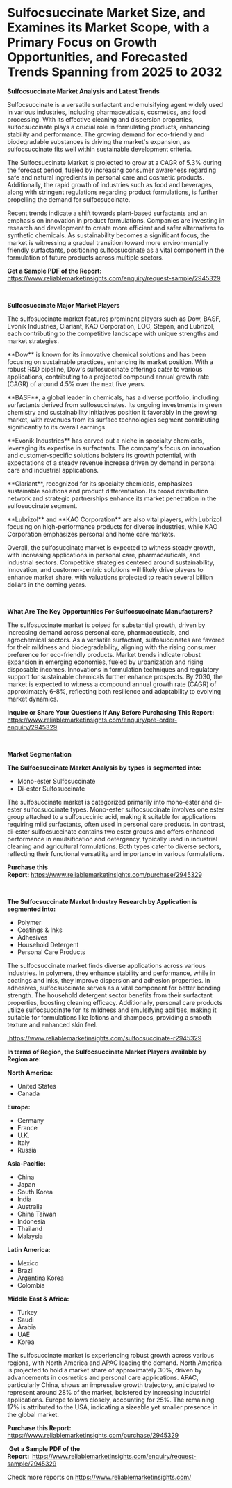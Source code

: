 <p><h1>Sulfocsuccinate Market Size, and Examines its Market Scope, with a Primary Focus on Growth Opportunities, and Forecasted Trends Spanning from 2025 to 2032</h1></p><p><strong>Sulfocsuccinate Market Analysis and Latest Trends</strong></p>
<p><p>Sulfocsuccinate is a versatile surfactant and emulsifying agent widely used in various industries, including pharmaceuticals, cosmetics, and food processing. With its effective cleaning and dispersion properties, sulfocsuccinate plays a crucial role in formulating products, enhancing stability and performance. The growing demand for eco-friendly and biodegradable substances is driving the market's expansion, as sulfocsuccinate fits well within sustainable development criteria.</p><p>The Sulfocsuccinate Market is projected to grow at a CAGR of 5.3% during the forecast period, fueled by increasing consumer awareness regarding safe and natural ingredients in personal care and cosmetic products. Additionally, the rapid growth of industries such as food and beverages, along with stringent regulations regarding product formulations, is further propelling the demand for sulfocsuccinate. </p><p>Recent trends indicate a shift towards plant-based surfactants and an emphasis on innovation in product formulations. Companies are investing in research and development to create more efficient and safer alternatives to synthetic chemicals. As sustainability becomes a significant focus, the market is witnessing a gradual transition toward more environmentally friendly surfactants, positioning sulfocsuccinate as a vital component in the formulation of future products across multiple sectors.</p></p>
<p><strong>Get a Sample PDF of the Report:&nbsp;</strong> <a href="https://www.reliablemarketinsights.com/enquiry/request-sample/2945329?utm_campaign=3215&utm_medium=2&utm_source=Github&utm_content=ia&utm_term=11032025&utm_id=sulfocsuccinate">https://www.reliablemarketinsights.com/enquiry/request-sample/2945329</a></p>
<p>&nbsp;</p>
<p><strong>Sulfocsuccinate Major Market Players</strong></p>
<p><p>The sulfosuccinate market features prominent players such as Dow, BASF, Evonik Industries, Clariant, KAO Corporation, EOC, Stepan, and Lubrizol, each contributing to the competitive landscape with unique strengths and market strategies.</p><p>**Dow** is known for its innovative chemical solutions and has been focusing on sustainable practices, enhancing its market position. With a robust R&D pipeline, Dow's sulfosuccinate offerings cater to various applications, contributing to a projected compound annual growth rate (CAGR) of around 4.5% over the next five years.</p><p>**BASF**, a global leader in chemicals, has a diverse portfolio, including surfactants derived from sulfosuccinates. Its ongoing investments in green chemistry and sustainability initiatives position it favorably in the growing market, with revenues from its surface technologies segment contributing significantly to its overall earnings.</p><p>**Evonik Industries** has carved out a niche in specialty chemicals, leveraging its expertise in surfactants. The company's focus on innovation and customer-specific solutions bolsters its growth potential, with expectations of a steady revenue increase driven by demand in personal care and industrial applications.</p><p>**Clariant**, recognized for its specialty chemicals, emphasizes sustainable solutions and product differentiation. Its broad distribution network and strategic partnerships enhance its market penetration in the sulfosuccinate segment.</p><p>**Lubrizol** and **KAO Corporation** are also vital players, with Lubrizol focusing on high-performance products for diverse industries, while KAO Corporation emphasizes personal and home care markets.</p><p>Overall, the sulfosuccinate market is expected to witness steady growth, with increasing applications in personal care, pharmaceuticals, and industrial sectors. Competitive strategies centered around sustainability, innovation, and customer-centric solutions will likely drive players to enhance market share, with valuations projected to reach several billion dollars in the coming years.</p></p>
<p>&nbsp;</p>
<p><strong>What Are The Key Opportunities For Sulfocsuccinate Manufacturers?</strong></p>
<p><p>The sulfosuccinate market is poised for substantial growth, driven by increasing demand across personal care, pharmaceuticals, and agrochemical sectors. As a versatile surfactant, sulfosuccinates are favored for their mildness and biodegradability, aligning with the rising consumer preference for eco-friendly products. Market trends indicate robust expansion in emerging economies, fueled by urbanization and rising disposable incomes. Innovations in formulation techniques and regulatory support for sustainable chemicals further enhance prospects. By 2030, the market is expected to witness a compound annual growth rate (CAGR) of approximately 6-8%, reflecting both resilience and adaptability to evolving market dynamics.</p></p>
<p><strong>Inquire or Share Your Questions If Any Before Purchasing This Report:</strong> <a href="https://www.reliablemarketinsights.com/enquiry/pre-order-enquiry/2945329?utm_campaign=3215&utm_medium=2&utm_source=Github&utm_content=ia&utm_term=11032025&utm_id=sulfocsuccinate">https://www.reliablemarketinsights.com/enquiry/pre-order-enquiry/2945329</a></p>
<p>&nbsp;</p>
<p><strong>Market Segmentation</strong></p>
<p><strong>The Sulfocsuccinate Market Analysis by types is segmented into:</strong></p>
<p><ul><li>Mono-ester Sulfosuccinate</li><li>Di-ester Sulfosuccinate</li></ul></p>
<p><p>The sulfosuccinate market is categorized primarily into mono-ester and di-ester sulfocsuccinate types. Mono-ester sulfocsuccinate involves one ester group attached to a sulfosuccinic acid, making it suitable for applications requiring mild surfactants, often used in personal care products. In contrast, di-ester sulfocsuccinate contains two ester groups and offers enhanced performance in emulsification and detergency, typically used in industrial cleaning and agricultural formulations. Both types cater to diverse sectors, reflecting their functional versatility and importance in various formulations.</p></p>
<p><strong>Purchase this Report:&nbsp;</strong><a href="https://www.reliablemarketinsights.com/purchase/2945329?utm_campaign=3215&utm_medium=2&utm_source=Github&utm_content=ia&utm_term=11032025&utm_id=sulfocsuccinate">https://www.reliablemarketinsights.com/purchase/2945329</a></p>
<p>&nbsp;</p>
<p><strong>The Sulfocsuccinate Market Industry Research by Application is segmented into:</strong></p>
<p><ul><li>Polymer</li><li>Coatings & Inks</li><li>Adhesives</li><li>Household Detergent</li><li>Personal Care Products</li></ul></p>
<p><p>The sulfocsuccinate market finds diverse applications across various industries. In polymers, they enhance stability and performance, while in coatings and inks, they improve dispersion and adhesion properties. In adhesives, sulfocsuccinate serves as a vital component for better bonding strength. The household detergent sector benefits from their surfactant properties, boosting cleaning efficacy. Additionally, personal care products utilize sulfocsuccinate for its mildness and emulsifying abilities, making it suitable for formulations like lotions and shampoos, providing a smooth texture and enhanced skin feel.</p></p>
<p><a href="https://www.reliablemarketinsights.com/sulfocsuccinate-r2945329?utm_campaign=3215&utm_medium=2&utm_source=Github&utm_content=ia&utm_term=11032025&utm_id=sulfocsuccinate">&nbsp;https://www.reliablemarketinsights.com/sulfocsuccinate-r2945329</a></p>
<p><strong>In terms of Region, the Sulfocsuccinate Market Players available by Region are:</strong></p>
<p>
    <p> <strong> North America: </strong>
        <ul>
            <li>United States</li>
            <li>Canada</li>
        </ul>
        </p> 
    <p> <strong> Europe: </strong>
        <ul>
            <li>Germany</li>
            <li>France</li>
            <li>U.K.</li>
            <li>Italy</li>
            <li>Russia</li>
        </ul>
        </p> 
    <p> <strong> Asia-Pacific: </strong>
        <ul>
            <li>China</li>
            <li>Japan</li>
            <li>South Korea</li>
            <li>India</li>
            <li>Australia</li>
            <li>China Taiwan</li>
            <li>Indonesia</li>
            <li>Thailand</li>
            <li>Malaysia</li>
        </ul>
        </p> 
    <p> <strong> Latin America: </strong>
        <ul>
            <li>Mexico</li>
            <li>Brazil</li>
            <li>Argentina Korea</li>
            <li>Colombia</li>
        </ul>
        </p> 
    <p> <strong> Middle East & Africa: </strong>
        <ul>
            <li>Turkey</li>
            <li>Saudi</li>
            <li>Arabia</li>
            <li>UAE</li>
            <li>Korea</li>
        </ul>
    </p>
    </p>
<p><p>The sulfosuccinate market is experiencing robust growth across various regions, with North America and APAC leading the demand. North America is projected to hold a market share of approximately 30%, driven by advancements in cosmetics and personal care applications. APAC, particularly China, shows an impressive growth trajectory, anticipated to represent around 28% of the market, bolstered by increasing industrial applications. Europe follows closely, accounting for 25%. The remaining 17% is attributed to the USA, indicating a sizeable yet smaller presence in the global market.</p></p>
<p><strong>Purchase this Report: </strong><a href="https://www.reliablemarketinsights.com/purchase/2945329?utm_campaign=3215&utm_medium=2&utm_source=Github&utm_content=ia&utm_term=11032025&utm_id=sulfocsuccinate">https://www.reliablemarketinsights.com/purchase/2945329</a></p>
<p>&nbsp;<strong>Get a Sample PDF of the Report:&nbsp;&nbsp;</strong><a href="https://www.reliablemarketinsights.com/enquiry/request-sample/2945329?utm_campaign=3215&utm_medium=2&utm_source=Github&utm_content=ia&utm_term=11032025&utm_id=sulfocsuccinate">https://www.reliablemarketinsights.com/enquiry/request-sample/2945329</a></p>
<p><strong></strong></p>
<p>Check more reports on <a href="https://www.reliablemarketinsights.com/?utm_campaign=3215&utm_medium=2&utm_source=Github&utm_content=ia&utm_term=11032025&utm_id=sulfocsuccinate">https://www.reliablemarketinsights.com/</a></p>